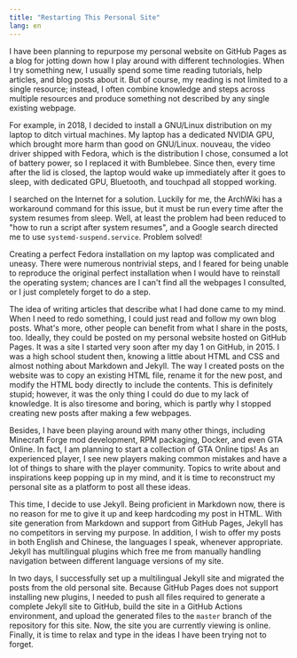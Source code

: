 ```yaml
---
title: "Restarting This Personal Site"
lang: en
---
```


I have been planning to repurpose my personal website on GitHub Pages as a blog
for jotting down how I play around with different technologies. When I try
something new, I usually spend some time reading tutorials, help articles, and
blog posts about it. But of course, my reading is not limited to a single
resource; instead, I often combine knowledge and steps across multiple
resources and produce something not described by any single existing webpage.

For example, in 2018, I decided to install a GNU/Linux distribution on my
laptop to ditch virtual machines. My laptop has a dedicated NVIDIA GPU, which
brought more harm than good on GNU/Linux. nouveau, the video driver shipped
with Fedora, which is the distribution I chose, consumed a lot of battery
power, so I replaced it with Bumblebee. Since then, every time after the lid is
closed, the laptop would wake up immediately after it goes to sleep, with
dedicated GPU, Bluetooth, and touchpad all stopped working.

I searched on the Internet for a solution. Luckily for me, the ArchWiki has a
workaround command for this issue, but it must be run every time after the
system resumes from sleep. Well, at least the problem had been reduced to "how
to run a script after system resumes", and a Google search directed me to use
`systemd-suspend.service`. Problem solved!

Creating a perfect Fedora installation on my laptop was complicated and uneasy.
There were numerous nontrivial steps, and I feared for being unable to
reproduce the original perfect installation when I would have to reinstall the
operating system; chances are I can't find all the webpages I consulted, or I
just completely forget to do a step.

The idea of writing articles that describe what I had done came to my mind.
When I need to redo something, I could just read and follow my own blog posts.
What's more, other people can benefit from what I share in the posts, too.
Ideally, they could be posted on my personal website hosted on GitHub Pages. It
was a site I started very soon after my day 1 on GitHub, in 2015. I was a high
school student then, knowing a little about HTML and CSS and almost nothing
about Markdown and Jekyll. The way I created posts on the website was to copy
an existing HTML file, rename it for the new post, and modify the HTML body
directly to include the contents. This is definitely stupid; however, it was
the only thing I could do due to my lack of knowledge. It is also tiresome and
boring, which is partly why I stopped creating new posts after making a few
webpages.

Besides, I have been playing around with many other things, including Minecraft
Forge mod development, RPM packaging, Docker, and even GTA Online. In fact, I
am planning to start a collection of GTA Online tips! As an experienced player,
I see new players making common mistakes and have a lot of things to share with
the player community. Topics to write about and inspirations keep popping up in
my mind, and it is time to reconstruct my personal site as a platform to post
all these ideas.

This time, I decide to use Jekyll. Being proficient in Markdown now, there is
no reason for me to give it up and keep hardcoding my post in HTML. With site
generation from Markdown and support from GitHub Pages, Jekyll has no
competitors in serving my purpose. In addition, I wish to offer my posts in
both English and Chinese, the languages I speak, whenever appropriate. Jekyll
has multilingual plugins which free me from manually handling navigation
between different language versions of my site.

In two days, I successfully set up a multilingual Jekyll site and migrated the
posts from the old personal site. Because GitHub Pages does not support
installing new plugins, I needed to push all files required to generate a
complete Jekyll site to GitHub, build the site in a GitHub Actions environment,
and upload the generated files to the `master` branch of the repository for
this site. Now, the site you are currently viewing is online. Finally, it is
time to relax and type in the ideas I have been trying not to forget.
